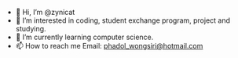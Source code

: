 - 👋 Hi, I’m @zynicat
- 👀 I’m interested in coding, student exchange program, project and studying.
- 🌱 I’m currently learning computer science.
- 📫 How to reach me
Email: phadol_wongsiri@hotmail.com

<!---
zynicat/zynicat is a ✨ special ✨ repository because its `README.md` (this file) appears on your GitHub profile.
You can click the Preview link to take a look at your changes.
--->
